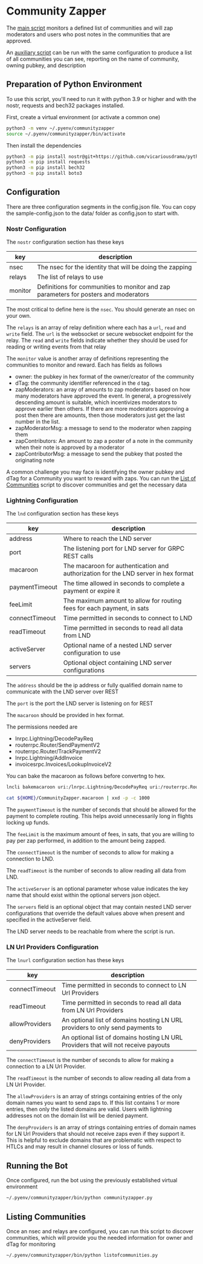 # Community Zapper

The [main script](#community-zapper) monitors a defined list of communities and will zap moderators and users who post notes in the communities that are approved.

An [auxiliary script](#listing-communities) can be run with the same configuration to produce a list of all communities you can see, reporting on the name of community, owning pubkey, and description

## Preparation of Python Environment

To use this script, you'll need to run it with python 3.9 or higher and with the nostr, requests and bech32 packages installed.

First, create a virtual environment (or activate a common one)

```sh
python3 -m venv ~/.pyenv/communityzapper
source ~/.pyenv/communityzapper/bin/activate
```

Then install the dependencies
```sh
python3 -m pip install nostr@git+https://github.com/vicariousdrama/python-nostr.git
python3 -m pip install requests
python3 -m pip install bech32
python3 -m pip install boto3
```

## Configuration

There are three configuration segments in the config.json file.  You can copy the sample-config.json to the data/ folder as config.json to start with.

### Nostr Configuration

The `nostr` configuration section has these keys

| key | description |
| --- | --- |
| nsec | The nsec for the identity that will be doing the zapping |
| relays | The list of relays to use |
| monitor | Definitions for communities to monitor and zap parameters for posters and moderators |

The most critical to define here is the `nsec`.  You should generate an nsec on your own.

The `relays` is an array of relay definition where each has a `url`, `read` and `write` field.  The `url` is the websocket or secure websocket endpoint for the relay. The `read` and `write` fields indicate whether they should be used for reading or writing events from that relay

The `monitor` value is another array of definitions representing the communities to monitor and reward.  Each has fields as follows

- owner: the pubkey in hex format of the owner/creator of the community
- dTag: the community identifier referenced in the `d` tag.
- zapModerators: an array of amounts to zap moderators based on how many moderators have approved the event. In general, a progressively descending amount is suitable, which incentivizes moderators to approve earlier then others. If there are more moderators approving a post then there are amounts, then those moderators just get the last number in the list.
- zapModeratorMsg: a message to send to the moderator when zapping them
- zapContributors: An amount to zap a poster of a note in the community when their note is approved by a moderator
- zapContributorMsg: a message to send the pubkey that posted the originating note

A common challenge you may face is identifying the owner pubkey and dTag for a Community you want to reward with zaps.  You can run the [List of Communities](#listing-communities) script to discover communities and get the necessary data

### Lightning Configuration

The `lnd` configuration section has these keys

| key | description |
| --- | --- |
| address | Where to reach the LND server |
| port | The listening port for LND server for GRPC REST calls |
| macaroon | The macaroon for authentication and authorization for the LND server in hex format |
| paymentTimeout | The time allowed in seconds to complete a payment or expire it |
| feeLimit | The maximum amount to allow for routing fees for each payment, in sats |
| connectTimeout | Time permitted in seconds to connect to LND |
| readTimeout | Time permitted in seconds to read all data from LND |
| activeServer | Optional name of a nested LND server configuration to use |
| servers | Optional object containing LND server configurations |

The `address` should be the ip address or fully qualified domain name to communicate with the LND server over REST

The `port` is the port the LND server is listening on for REST

The `macaroon` should be provided in hex format. 

The permissions needed are

- lnrpc.Lightning/DecodePayReq
- routerrpc.Router/SendPaymentV2
- routerrpc.Router/TrackPaymentV2
- lnrpc.Lightning/AddInvoice
- invoicesrpc.Invoices/LookupInvoiceV2

You can bake the macaroon as follows before convertng to hex.
```sh
lncli bakemacaroon uri:/lnrpc.Lightning/DecodePayReq uri:/routerrpc.Router/SendPaymentV2 uri:/routerrpc.Router/TrackPaymentV2 uri:/lnrpc.Lightning/AddInvoice uri:/invoicesrpc.Invoices/LookupInvoiceV2 --save_to ${HOME}/CommunityZapper.macaroon

cat ${HOME}/CommunityZapper.macaroon | xxd -p -c 1000
```

The `paymentTimeout` is the number of seconds that should be allowed for the payment to complete routing.  This helps avoid unnecessarily long in flights locking up funds.

The `feeLimit` is the maximum amount of fees, in sats, that you are willing to pay per zap performed, in addition to the amount being zapped.

The `connectTimeout` is the number of seconds to allow for making a connection to LND.

The `readTimeout` is the number of seconds to allow reading all data from LND.

The `activeServer` is an optional parameter whose value indicates the key name that should exist within the optional servers json object.

The `servers` field is an optional object that may contain nested LND server configurations that override the default values above when present and specified in the activeServer field.

The LND server needs to be reachable from where the script is run.

### LN Url Providers Configuration

The `lnurl` configuration section has these keys

| key | description |
| --- | --- |
| connectTimeout | Time permitted in seconds to connect to LN Url Providers |
| readTimeout | Time permitted in seconds to read all data from LN Url Providers |
| allowProviders | An optional list of domains hosting LN URL providers to only send payments to |
| denyProviders | An optional list of domains hosting LN URL Providers that will not receive payouts |

The `connectTimeout` is the number of seconds to allow for making a connection to a LN Url Provider.

The `readTimeout` is the number of seconds to allow reading all data from a LN Url Provider.

The `allowProviders` is an array of strings containing entries of the only domain names you want to send zaps to.  If this list contains 1 or more entries, then only the listed domains are valid.  Users with lightning addresses not on the domain list will be denied payment.

The `denyProviders` is an array of strings containing entries of domain names for LN Url Providers that should not receive zaps even if they support it. This is helpful to exclude domains that are problematic with respect to HTLCs and may result in channel closures or loss of funds.

## Running the Bot

Once configured, run the bot using the previously established virtual environment

```sh
~/.pyenv/communityzapper/bin/python communityzapper.py
```

## Listing Communities

Once an nsec and relays are configured, you can run this script to discover communities, which will provide you the needed information for owner and dTag for monitoring

```sh
~/.pyenv/communityzapper/bin/python listofcommunities.py
```
